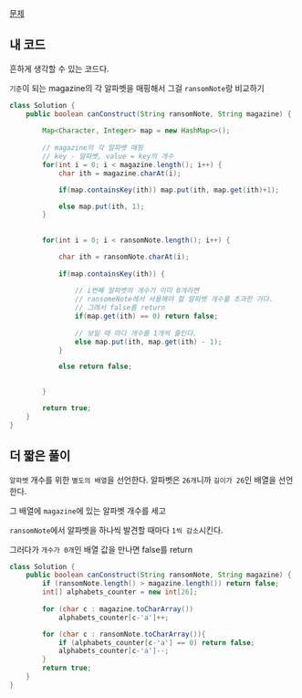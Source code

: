 [문제](https://leetcode.com/problems/ransom-note/description/)

## 내 코드 

흔하게 생각할 수 있는 코드다. 

`기준`이 되는 magazine의 각 알파벳을 매핑해서 그걸 `ransomNote`랑 비교하기 

``` java
class Solution {
    public boolean canConstruct(String ransomNote, String magazine) {
        
        Map<Character, Integer> map = new HashMap<>(); 
        
        // magazine의 각 알파벳 매핑 
        // key - 알파벳, value = key의 개수 
        for(int i = 0; i < magazine.length(); i++) {
            char ith = magazine.charAt(i); 

            if(map.containsKey(ith)) map.put(ith, map.get(ith)+1); 

            else map.put(ith, 1); 
        }
        
        
        for(int i = 0; i < ransomNote.length(); i++) {

            char ith = ransomNote.charAt(i);
            
            if(map.containsKey(ith)) {
            
                // i번째 알파벳의 개수가 이미 0개라면 
                // ransomeNote에서 사용해야 할 알파벳 개수를 초과한 거다. 
                // 그래서 false를 return 
                if(map.get(ith) == 0) return false;  
                
                // 보일 때 마다 개수를 1개씩 줄인다. 
                else map.put(ith, map.get(ith) - 1); 
            }

            else return false; 

            
        }

        return true; 
    }
}
```

## 더 짧은 풀이 

`알파벳` 개수를 위한 `별도의 배열`을 선언한다. 알파벳은 `26개`니까 `길이가 26`인 배열을 선언한다. 

그 배열에 `magazine`에 있는 알파벳 개수를 세고 

`ransomNote`에서 알파벳을 하나씩 발견할 때마다 `1씩 감소`시킨다. 

그러다가 `개수가 0개`인 배열 값을 만나면 false를 return

``` java
class Solution {
    public boolean canConstruct(String ransomNote, String magazine) {
		if (ransomNote.length() > magazine.length()) return false;
        int[] alphabets_counter = new int[26];
        
        for (char c : magazine.toCharArray())
            alphabets_counter[c-'a']++;

        for (char c : ransomNote.toCharArray()){
            if (alphabets_counter[c-'a'] == 0) return false;
            alphabets_counter[c-'a']--;
        }
        return true;
    }
}
```
